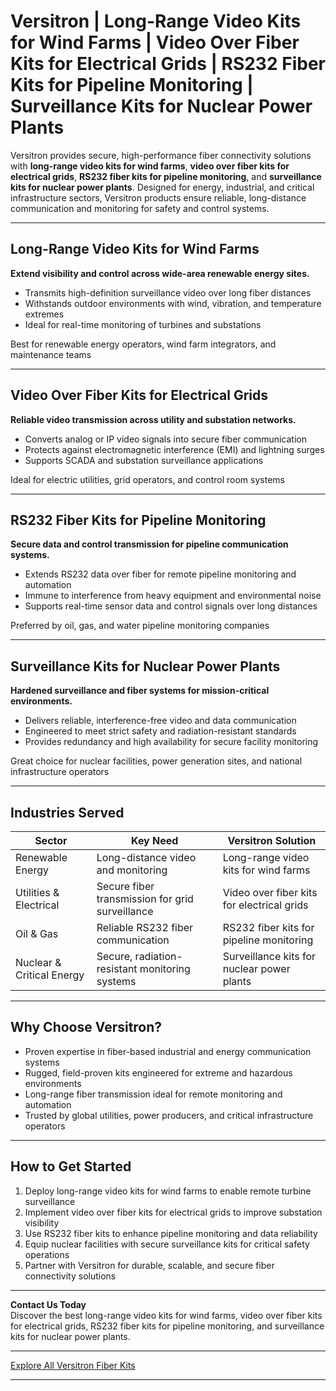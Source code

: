 # Versitron | Long-Range Video Kits for Wind Farms | Video Over Fiber Kits for Electrical Grids | RS232 Fiber Kits for Pipeline Monitoring | Surveillance Kits for Nuclear Power Plants

Versitron provides secure, high-performance fiber connectivity solutions with **long-range video kits for wind farms**, **video over fiber kits for electrical grids**, **RS232 fiber kits for pipeline monitoring**, and **surveillance kits for nuclear power plants**. Designed for energy, industrial, and critical infrastructure sectors, Versitron products ensure reliable, long-distance communication and monitoring for safety and control systems.

---

## Long-Range Video Kits for Wind Farms

**Extend visibility and control across wide-area renewable energy sites.**

- Transmits high-definition surveillance video over long fiber distances  
- Withstands outdoor environments with wind, vibration, and temperature extremes  
- Ideal for real-time monitoring of turbines and substations  

Best for renewable energy operators, wind farm integrators, and maintenance teams  

---

## Video Over Fiber Kits for Electrical Grids

**Reliable video transmission across utility and substation networks.**

- Converts analog or IP video signals into secure fiber communication  
- Protects against electromagnetic interference (EMI) and lightning surges  
- Supports SCADA and substation surveillance applications  

Ideal for electric utilities, grid operators, and control room systems  

---

## RS232 Fiber Kits for Pipeline Monitoring

**Secure data and control transmission for pipeline communication systems.**

- Extends RS232 data over fiber for remote pipeline monitoring and automation  
- Immune to interference from heavy equipment and environmental noise  
- Supports real-time sensor data and control signals over long distances  

Preferred by oil, gas, and water pipeline monitoring companies  

---

## Surveillance Kits for Nuclear Power Plants

**Hardened surveillance and fiber systems for mission-critical environments.**

- Delivers reliable, interference-free video and data communication  
- Engineered to meet strict safety and radiation-resistant standards  
- Provides redundancy and high availability for secure facility monitoring  

Great choice for nuclear facilities, power generation sites, and national infrastructure operators  

---

## Industries Served

| Sector                   | Key Need                                            | Versitron Solution                            |
|---------------------------|----------------------------------------------------|-----------------------------------------------|
| Renewable Energy          | Long-distance video and monitoring                | Long-range video kits for wind farms          |
| Utilities & Electrical    | Secure fiber transmission for grid surveillance   | Video over fiber kits for electrical grids    |
| Oil & Gas                 | Reliable RS232 fiber communication                | RS232 fiber kits for pipeline monitoring      |
| Nuclear & Critical Energy | Secure, radiation-resistant monitoring systems    | Surveillance kits for nuclear power plants    |

---

## Why Choose Versitron?

- Proven expertise in fiber-based industrial and energy communication systems  
- Rugged, field-proven kits engineered for extreme and hazardous environments  
- Long-range fiber transmission ideal for remote monitoring and automation  
- Trusted by global utilities, power producers, and critical infrastructure operators  

---

## How to Get Started

1. Deploy long-range video kits for wind farms to enable remote turbine surveillance  
2. Implement video over fiber kits for electrical grids to improve substation visibility  
3. Use RS232 fiber kits to enhance pipeline monitoring and data reliability  
4. Equip nuclear facilities with secure surveillance kits for critical safety operations  
5. Partner with Versitron for durable, scalable, and secure fiber connectivity solutions  

---

**Contact Us Today**  
Discover the best long-range video kits for wind farms, video over fiber kits for electrical grids, RS232 fiber kits for pipeline monitoring, and surveillance kits for nuclear power plants.  

---

[Explore All Versitron Fiber Kits](https://www.versitron.com/collections/2-channel-video-to-fiber-installation-kits)

---
